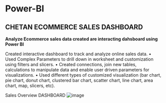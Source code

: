 # Power-BI

## CHETAN ECOMMERCE SALES DASHBOARD
**Analyze Ecommerce sales data created are interacting dahsboard using Power BI**

Created interactive dashboard to track and analyze online sales data. • Used Complex Parameters to drill down in worksheet and customization using filters and slicers. • Created connections, join new tables, calculations to manipulate data and enable user driven parameters for visualizations. • Used different types of customized visualization (bar chart, pie chart, donut chart, clustered bar chart, scatter chart, line chart, area chart, map, slicers, etc).

Sales Overview DASHBOARD
![image](https://github.com/kumar-chetan/Power-BI/assets/112582415/779fbea6-a519-41fd-8b87-f7cb1aebce95)
